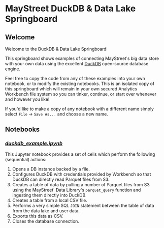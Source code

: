 # MayStreet DuckDB & Data Lake Springboard

## Welcome

Welcome to the DuckDB & Data Lake Springboard

This springboard shows examples of connecting MayStreet's big data store
with your own data using the excellent [DuckDB](https://duckdb.org) open-source database engine.

Feel free to copy the code from any of these examples into your own notebook, or
to modify the existing notebooks. This is an isolated copy of this springboard
which will remain in your own secured Analytics Workbench file system so you can
tinker, continue, or start over whenever and however you like!

If you'd like to make a copy of any notebook with a different name simply select
`File` -> `Save As...` and choose a new name.


## Notebooks

### _[duckdb_example.ipynb](duckdb_example.ipynb)_

This Jupyter notebook provides a set of cells which perform the following (sequential) actions:
1. Opens a DB instance backed by a file.
2. Configures DuckDB with credentials provided by Workbench so that DuckDB can directly read Parquet files from S3.
3. Creates a table of data by pulling a number of Parquet files from S3 using the MayStreet' Data Library's 
`parquet_query` function and ingesting them directly into DuckDB.
4. Creates a table from a local CSV file.
5. Performs a very simple SQL `JOIN` statement between the table of data from the data lake and user data.
6. Exports this data as CSV.
7. Closes the database connection.